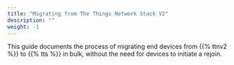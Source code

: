 ```yaml
---
title: "Migrating from The Things Network Stack V2"
description: ""
weight: -1
---
```


This guide documents the process of migrating end devices from {{% ttnv2 %}} to {{% tts %}}  in bulk, without the need for devices to initiate a rejoin.
